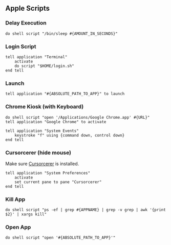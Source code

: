 ## Apple Scripts
### Delay Execution
```applescript
do shell script "/bin/sleep #{AMOUNT_IN_SECONDS}"
```
### Login Script
```applescript
tell application "Terminal"
	activate
	do script "$HOME/login.sh"
end tell
```
### Launch
```applescript
tell application "#{ABSOLUTE_PATH_TO_APP}" to launch
```
### Chrome Kiosk (with Keyboard)
```applescript
do shell script "open '/Applications/Google Chrome.app' #{URL}"
tell application "Google Chrome" to activate

tell application "System Events"
	keystroke "f" using {command down, control down}
end tell
```
### Cursorcerer (hide mouse)
Make sure [Cursorcerer](http://doomlaser.com/cursorcerer-hide-your-cursor-at-will/) is installed.
```applescript
tell application "System Preferences"
	activate
	set current pane to pane "Cursorcerer"
end tell
```
### Kill App
```applescript
do shell script "ps -ef | grep #{APPNAME} | grep -v grep | awk '{print $2}' | xargs kill"
```
### Open App
```applescript
do shell script "open '#{ABSOLUTE_PATH_TO_APP}'"
```